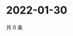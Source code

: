 # 2022-01-30

共 0 条

<!-- BEGIN WEIBO -->
<!-- 最后更新时间 Sun Jan 30 2022 21:09:59 GMT+0800 (China Standard Time) -->

<!-- END WEIBO -->

